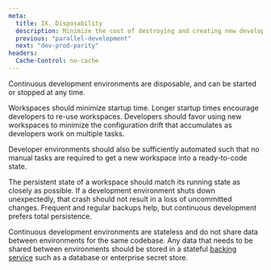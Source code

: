 ```yaml
---
meta:
  title: IX. Disposability
  description: Minimize the cost of destroying and creating new development environments
  previous: "parallel-development"
  next: "dev-prod-parity"
headers:
  Cache-Control: no-cache
---
```


Continuous development environments are disposable, and can be started or stopped at any time.

Workspaces should minimize startup time. Longer startup times encourage developers to re-use workspaces. Developers should favor using new workspaces to minimize the configuration drift that accumulates as developers work on multiple tasks.

Developer environments should also be sufficiently automated such that no manual tasks are required to get a new workspace into a ready-to-code state.

The persistent state of a workspace should match its running state as closely as possible. If a development environment shuts down unexpectedly, that crash should not result in a loss of uncommitted changes. Frequent and regular backups help, but continuous development prefers total persistence.

Continuous development environments are stateless and do not share data between environments for the same codebase. Any data that needs to be shared between environments should be stored in a stateful [backing service](backing-services) such as a database or enterprise secret store.
